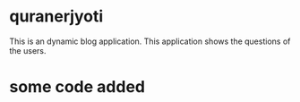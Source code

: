 # quranerjyoti
This is an dynamic blog application. This application shows the questions of the users. 
# some code added